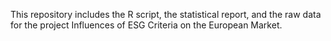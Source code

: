 This repository includes the R script, the statistical report, and the raw data for the project Influences of ESG Criteria on the European Market.
